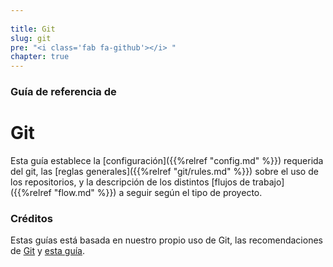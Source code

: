 ```yaml
---
 
title: Git
slug: git
pre: "<i class='fab fa-github'></i> "
chapter: true
---
```


### Guía de referencia de

# Git

Esta guía establece la [configuración]({{%relref "config.md" %}}) requerida del git, las [reglas generales]({{%relref "git/rules.md" %}}) sobre el uso de los repositorios, y la descripción de los distintos [flujos de trabajo]({{%relref "flow.md" %}}) a seguir según el tipo de proyecto.

### Créditos

Estas guías está basada en nuestro propio uso de Git, las recomendaciones de [Git](http://git-scm.com/book/es/v2) y [esta guía](https://github.com/agis-/git-style-guide).
